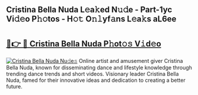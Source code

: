 ## Cristina Bella Nuda L𝚎a𝚔ed N𝚞𝚍e - Part-1yc Vi𝚍𝚎o P𝚑𝚘tos - H𝚘𝚝 O𝚗𝚕yf𝚊ns L𝚎a𝚔s aL6ee

# <h2><a href="http://kfad4bn.oniu.top/?m=Cristina+Bella+Nuda">🔗👉 🔴 Cristina Bella Nuda P𝚑ot𝚘𝚜 V𝚒d𝚎o</a></h2>

[![Cristina Bella Nuda Nu𝚍e𝚜](https://i.imgur.com/0qMVB7G.gif)](http://kfad4bn.oniu.top/?m=Cristina+Bella+Nuda)
Online artist and amusement giver Cristina Bella Nuda, known for disseminating dance and lifestyle knowledge through trending dance trends and short videos. Visionary leader Cristina Bella Nuda, famed for their innovative ideas and dedication to creating a better future.  
